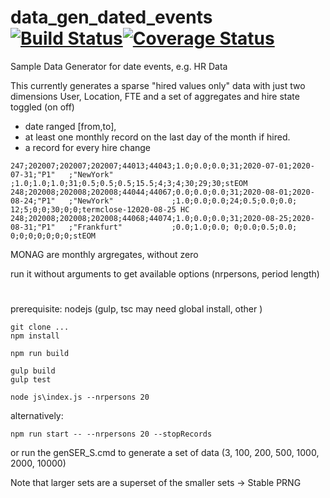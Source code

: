 # data_gen_dated_events [![Build Status](https://www.travis-ci.com/jfseb/data_gen_dated_events.svg?branch=main)](https://travis-ci.org/github/jfseb/data_gen_dated_events)[![Coverage Status](https://coveralls.io/repos/github/jfseb/data_gen_dated_events/badge.svg?branch=main)](https://coveralls.io/github/jfseb/data_gen_dated_events?branch=main)



Sample Data Generator for date events, e.g. HR Data

This currently generates a sparse "hired values only" data with just two dimensions User, Location, FTE and a set of aggregates and hire state toggled (on off)

- date ranged [from,to],
- at least one monthly record on the last day of the month if hired.
- a record for every hire change


```
247;202007;202007;202007;44013;44043;1.0;0.0;0.0;31;2020-07-01;2020-07-31;"P1"   ;"NewYork"             ;1.0;1.0;1.0;31;0.5;0.5;0.5;15.5;4;3;4;30;29;30;stEOM
248;202008;202008;202008;44044;44067;0.0;0.0;0.0;31;2020-08-01;2020-08-24;"P1"   ;"NewYork"             ;1.0;0.0;0.0;24;0.5;0.0;0.0;  12;5;0;0;30;0;0;termclose-12020-08-25 HC
248;202008;202008;202008;44068;44074;1.0;0.0;0.0;31;2020-08-25;2020-08-31;"P1"   ;"Frankfurt"           ;0.0;1.0;0.0; 0;0.0;0.5;0.0;   0;0;0;0;0;0;0;stEOM
```
MONAG are monthly argregates, without zero


run it without arguments to get available options
(nrpersons, period length)


#
prerequisite:  nodejs
   (gulp, tsc may need global install, other  )

```
git clone ...
npm install

npm run build

gulp build
gulp test
```

```
node js\index.js --nrpersons 20
```

alternatively:
```
npm run start -- --nrpersons 20 --stopRecords
```

or run the genSER_S.cmd to generate a set of data (3, 100, 200, 500, 1000, 2000, 10000)

Note that larger sets are a superset of the smaller sets -> Stable PRNG
